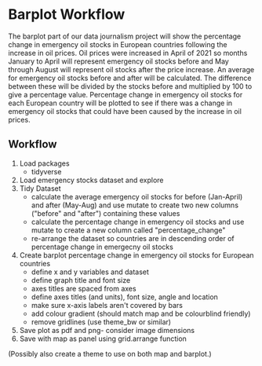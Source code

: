 # Barplot Workflow
The barplot part of our data journalism project will show the percentage change in emergency oil stocks in European countries following the increase in oil prices.
Oil prices were increased in April of 2021 so months January to April will represent emergency oil stocks before and May through August will represent oil stocks after the price increase. An average for emergency oil stocks before and after will be calculated. The difference between these will be divided by the stocks before and multiplied by 100 to give a percentage value. Percentage change in emergency oil stocks for each European country will be plotted to see if there was a change in emergency oil stocks that could have been caused by the increase in oil prices. 

## Workflow
1. Load packages
	- tidyverse
2. Load emergency stocks dataset and explore
3. Tidy Dataset
	- calculate the average emergency oil stocks for before (Jan-April) and after (May-Aug) and use mutate to create two new columns ("before" and "after") containing these 	   values
	- calculate the percentage change in emergency oil stocks and use mutate to create a new column called "percentage_change"
	- re-arrange the dataset so countries are in descending order of percentage change in emergecny oil stocks
4. Create barplot percentage change in emergency oil stocks for European countries
	- define x and y variables and dataset
	- define graph title and font size
	- axes titles are spaced from axes
	- define axes titles (and units), font size, angle and location
	- make sure x-axis labels aren't covered by bars 
	- add colour gradient (should match map and be colourblind friendly)
	- remove gridlines (use theme_bw or similar)
5. Save plot as pdf and png- consider image dimensions 
6. Save with map as panel using grid.arrange function

(Possibly also create a theme to use on both map and barplot.)
